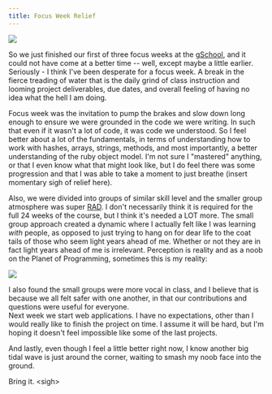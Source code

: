 ```yaml
---
title: Focus Week Relief
---
```


![](/images/woman_couch.png)

So we just finished our first of three focus weeks at the <a href= "http://www.gschool.it/" target= "blank">gSchool</a>, and
it could not have come at a better time -- well, except maybe a little
earlier. Seriously - I think I've been desperate for a focus week. A
break in the fierce treading of water that is the daily grind of class
instruction and looming project deliverables, due dates, and
overall feeling of having no idea what the hell I am doing. 

Focus week was the invitation to pump the brakes and slow down long enough
to ensure we were grounded in the code we were writing. In such that
even if it wasn't a lot of code, it was code we understood. So I
feel better about a lot of the fundamentals, in terms of understanding
how to work with hashes, arrays, strings, methods, and most
importantly, a better understanding of the ruby object model. I'm not
sure I "mastered" anything, or that I even know what that might look
like, but I do feel there was some progression and that I was able to
take a moment to just breathe (insert momentary sigh of relief here). 

Also, we were divided into groups of similar skill level and the
smaller group atmosphere was super <a href= "http://www.themovierad.com/#!/Home" target= "blank">RAD</a>. I don't necessarily think it is required for the full 24 weeks of the
course, but I think it's needed a LOT more. The small group approach
created a dynamic where I actually felt like I was learning *with*
people, as opposed to just trying to hang on for dear life to the coat
tails of those who seem light years ahead of me. Whether or not they are in fact light years ahead of me is irrelevant. Perception is reality and as a noob on the Planet of Programming, sometimes this is my reality:

![](./scream.png)

I also found the small groups were more vocal in class, and I believe that is because we all felt safer with
one another, in that our contributions and questions were useful for
everyone.   
Next week we start web applications. I have no expectations,
other than I would really like to finish the project on time. I assume
it will be hard, but I'm hoping it doesn't feel impossible like
some of the last projects.

And lastly, even though I feel a little better right now, I know
another big tidal wave is just around the corner, waiting to smash
my noob face into the ground. 

Bring it. \<sigh\>
